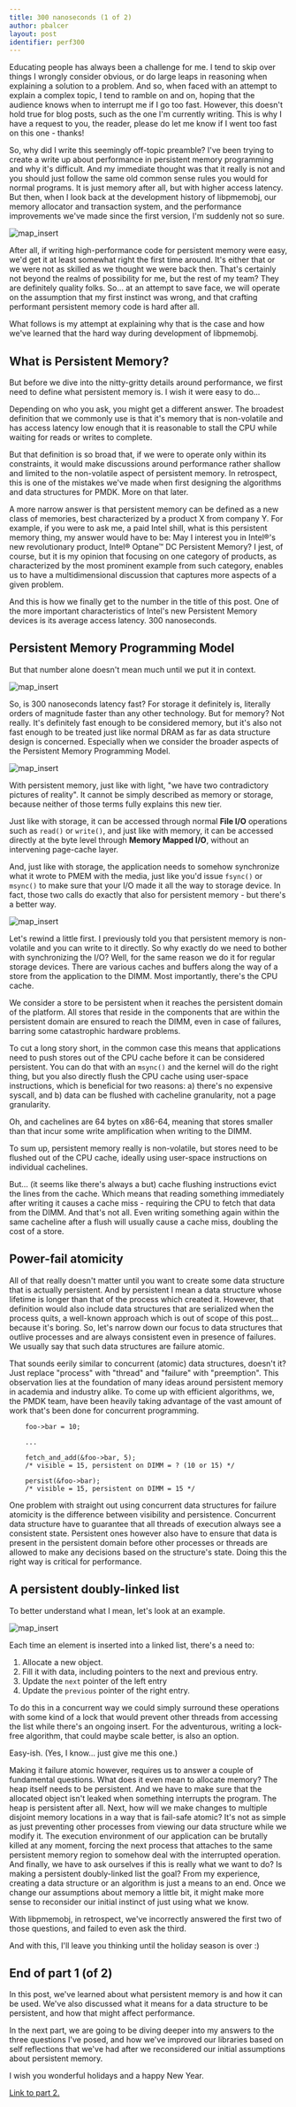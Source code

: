 ```yaml
---
title: 300 nanoseconds (1 of 2)
author: pbalcer
layout: post
identifier: perf300
---
```


Educating people has always been a challenge for me. I tend to skip over things
I wrongly consider obvious, or do large leaps in reasoning when explaining a
solution to a problem. And so, when faced with an attempt to explain a complex
topic, I tend to ramble on and on, hoping that the audience knows when to interrupt
me if I go too fast. However, this doesn't hold true for blog posts, such as the one I'm
currently writing. This is why I have a request to you, the reader,
please do let me know if I went too fast on this one - thanks!

So, why did I write this seemingly off-topic preamble? I've been trying to create
a write up about performance in persistent memory programming and why it's difficult.
And my immediate thought was that it really is not and you should just follow
the same old common sense rules you would for normal programs. It is just memory
after all, but with higher access latency. But then, when I look back at the
development history of libpmemobj, our memory allocator and transaction system,
and the performance improvements we've made since the first version, I'm
suddenly not so sure.

![map_insert](/assets/300n_perf.png)

After all, if writing high-performance code for persistent memory were easy,
we'd get it at least somewhat right the first time around. It's either that
or we were not as skilled as we thought we were back then. That's certainly
not beyond the realms of possibility for me, but the rest of my team? They are
definitely quality folks. So... at an attempt to save face, we will operate on
the assumption that my first instinct was wrong, and that crafting performant
persistent memory code is hard after all.

What follows is my attempt at explaining why that is the case and how we've
learned that the hard way during development of libpmemobj.

## What is Persistent Memory?

But before we dive into the nitty-gritty details around performance, we first
need to define what persistent memory is. I wish it were easy to do...

Depending on who you ask, you might get a different answer. The broadest
definition that we commonly use is that it's memory that is non-volatile and has
access latency low enough that it is reasonable to stall the CPU while waiting
for reads or writes to complete.

But that definition is so broad that, if we were to operate only within its
constraints, it would make discussions around performance rather shallow and
limited to the non-volatile aspect of persistent memory.
In retrospect, this is one of the mistakes we've made when first designing the
algorithms and data structures for PMDK. More on that later.

A more narrow answer is that persistent memory can be defined as a new class of
memories, best characterized by a product X from company Y.
For example, if you were to ask me, a paid Intel shill, what is this
persistent memory thing, my answer would have to be: May I interest you in
Intel®'s new revolutionary product, Intel® Optane™ DC Persistent Memory?
I jest, of course, but it is my opinion that focusing on one category of
products, as characterized by the most prominent example from such category,
enables us to have a multidimensional discussion that captures more aspects
of a given problem.

And this is how we finally get to the number in the title of this post. One of
the more important characteristics of Intel's new Persistent Memory devices is
its average access latency. 300 nanoseconds.

## Persistent Memory Programming Model

But that number alone doesn't mean much until we put it in context.

![map_insert](/assets/300n_pyramid.png)

So, is 300 nanoseconds latency fast? For storage it definitely is, literally
orders of magnitude faster than any other technology. But for memory? Not really.
It's definitely fast enough to be considered memory, but it's also not fast
enough to be treated just like normal DRAM as far as data structure design is
concerned. Especially when we consider the broader aspects of the Persistent Memory Programming Model.

![map_insert](/assets/300n_pmodel.png)

With persistent memory, just like with light, "we have two contradictory pictures of reality".
It cannot be simply described as memory or storage, because neither of those
terms fully explains this new tier.

Just like with storage, it can be accessed through normal **File I/O** operations
such as `read()` or `write()`, and just like with memory, it can be accessed directly
at the byte level through **Memory Mapped I/O**, without an intervening page-cache layer.

And, just like with storage, the application needs to somehow synchronize
what it wrote to PMEM with the media, just like you'd issue `fsync()` or
`msync()` to make sure that your I/O made it all the way to storage device.
In fact, those two calls do exactly that also for persistent memory - but there's
a better way.

![map_insert](/assets/300n_pdomain.png)

Let's rewind a little first. I previously told you that persistent memory is
non-volatile and you can write to it directly. So why exactly do we need to
bother with synchronizing the I/O? Well, for the same reason we do it for regular
storage devices. There are various caches and buffers along the way of a store
from the application to the DIMM. Most importantly, there's the CPU cache.

We consider a store to be persistent when it reaches the persistent domain of
the platform. All stores that reside in the components that are within the
persistent domain are ensured to reach the DIMM, even in case of failures,
barring some catastrophic hardware problems.

To cut a long story short, in the common case this means that applications need to
push stores out of the CPU cache before it can be considered persistent.
You can do that with an `msync()` and the kernel will do the right thing,
but you also directly flush the CPU cache using user-space instructions, which
is beneficial for two reasons: a) there's no expensive syscall, and b) data
can be flushed with cacheline granularity, not a page granularity.

Oh, and cachelines are 64 bytes on x86-64, meaning that stores smaller than that
incur some write amplification when writing to the DIMM.

To sum up, persistent memory really is non-volatile, but stores need to be
flushed out of the CPU cache, ideally using user-space instructions on individual
cachelines.

But... (it seems like there's always a but) cache flushing instructions evict
the lines from the cache. Which means that reading something immediately after
writing it causes a cache miss - requiring the CPU to fetch that data from the DIMM.
And that's not all. Even writing something again within the same cacheline
after a flush will usually cause a cache miss, doubling the cost of a store.

## Power-fail atomicity

All of that really doesn't matter until you want to create some data structure
that is actually persistent. And by persistent I mean a data structure whose
lifetime is longer than that of the process which created it.
However, that definition would also include data structures that are serialized
when the process quits, a well-known approach which is out of scope of
this post... because it's boring.
So, let's narrow down our focus to data structures that outlive processes and
are always consistent even in presence of failures. We usually say that such
data structures are failure atomic.

That sounds eerily similar to concurrent (atomic) data structures, doesn't it?
Just replace "process" with "thread" and "failure" with "preemption".
This observation lies at the foundation of many ideas around persistent memory
in academia and industry alike. To come up with efficient algorithms, we,
the PMDK team, have been heavily taking advantage of the vast amount of work
that's been done for concurrent programming.

```
	foo->bar = 10;

	...

	fetch_and_add(&foo->bar, 5);
	/* visible = 15, persistent on DIMM = ? (10 or 15) */

	persist(&foo->bar);
	/* visible = 15, persistent on DIMM = 15 */
```

One problem with straight out using concurrent data structures for failure
atomicity is the difference between visibility and persistence.
Concurrent data structure have to guarantee that all threads of execution always
see a consistent state. Persistent ones however also have to ensure that data is
present in the persistent domain before other processes or threads are allowed to
make any decisions based on the structure's state. Doing this the right way is
critical for performance.

## A persistent doubly-linked list

To better understand what I mean, let's look at an example.

![map_insert](/assets/300n_linkedlist.png)

Each time an element is inserted into a linked list, there's a need to:

1. Allocate a new object.
2. Fill it with data, including pointers to the next and previous entry.
3. Update the `next` pointer of the left entry
4. Update the `previous` pointer of the right entry.

To do this in a concurrent way we could simply surround these operations
with some kind of a lock that would prevent other threads from accessing the list
while there's an ongoing insert. For the adventurous, writing a lock-free algorithm,
that could maybe scale better, is also an option.

Easy-ish. (Yes, I know... just give me this one.)

Making it failure atomic however, requires us to answer a couple of fundamental
questions. What does it even mean to allocate memory? The heap itself needs to
be persistent. And we have to make sure that the allocated object isn't leaked
when something interrupts the program. The heap is persistent after all.
Next, how will we make changes to multiple disjoint memory locations in a way
that is fail-safe atomic? It's not as simple as just preventing other processes
from viewing our data structure while we modify it. The execution
environment of our application can be brutally killed at any moment, forcing the
next process that attaches to the same persistent memory region to somehow deal
with the interrupted operation.
And finally, we have to ask ourselves if this is really what we want to do? Is
making a persistent doubly-linked list the goal? From my experience,
creating a data structure or an algorithm is just a means to an end. Once we
change our assumptions about memory a little bit, it might make more sense
to reconsider our initial instinct of just using what we know.

With libpmemobj, in retrospect, we've incorrectly answered the first two
of those questions, and failed to even ask the third.

And with this, I'll leave you thinking until the holiday season is over :)

## End of part 1 (of 2)

In this post, we've learned about what persistent memory is and how it can be used.
We've also discussed what it means for a data structure to be persistent, and how
that might affect performance.

In the next part, we are going to be diving deeper into my answers to the
three questions I've posed, and how we've improved our libraries based on
self reflections that we've had after we reconsidered our initial assumptions
about persistent memory.

I wish you wonderful holidays and a happy New Year.

[Link to part 2.](https://pmem.io/2020/03/26/performance-2.html)
